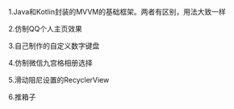 1.Java和Kotlin封装的MVVM的基础框架。两者有区别，用法大致一样

2.仿制QQ个人主页效果

3.自己制作的自定义数字键盘

4.仿制微信九宫格相册选择

5.滑动阻尼设置的RecyclerView

6.推箱子
